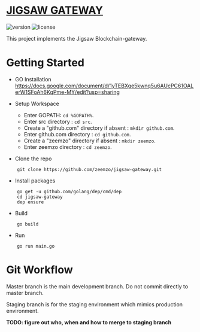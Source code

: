 # [JIGSAW GATEWAY](https://jigsaw-gateway.herokuapp.com)

![version](https://img.shields.io/badge/version-1.0.0-blue.svg) ![license](https://img.shields.io/badge/license-MIT-blue.svg)

This project implements the Jigsaw Blockchain-gateway.

# Getting Started

- GO Installation
https://docs.google.com/document/d/1yTEBXge5kwnq5u6AUcPC61OALerW1SFoAh6KqPme-MY/edit?usp=sharing

- Setup Workspace
    - Enter GOPATH: `cd %GOPATH%`.
    - Enter src directory : `cd src`.
    - Create a "github.com" directory if absent : `mkdir github.com`.
    - Enter github.com directory : `cd github.com`.
    - Create a "zeemzo" directory if absent : `mkdir zeemzo`.
    - Enter zeemzo directory : `cd zeemzo`.

- Clone the repo
```    
    git clone https://github.com/zeemzo/jigsaw-gateway.git
```

- Install packages
```    
    go get -u github.com/golang/dep/cmd/dep
    cd jigsaw-gateway
    dep ensure   
```

- Build 
```
    go build
```

- Run
```
    go run main.go
```

# Git Workflow

Master branch is the main development branch. Do not commit directly to master branch.

Staging branch is for the staging environment which mimics production environment.

**TODO: figure out who, when and how to merge to staging branch**



